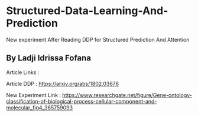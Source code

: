 # Structured-Data-Learning-And-Prediction
New experiment After Reading DDP for Structured Prediction And Attention


## By Ladji Idrissa Fofana

Article Links :

Article DDP : https://arxiv.org/abs/1802.03676

New Experiment Link : https://www.researchgate.net/figure/Gene-ontology-classification-of-biological-process-cellular-component-and-molecular_fig4_365759093


